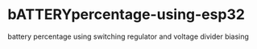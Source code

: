 # bATTERYpercentage-using-esp32
battery percentage using switching regulator and voltage divider biasing
